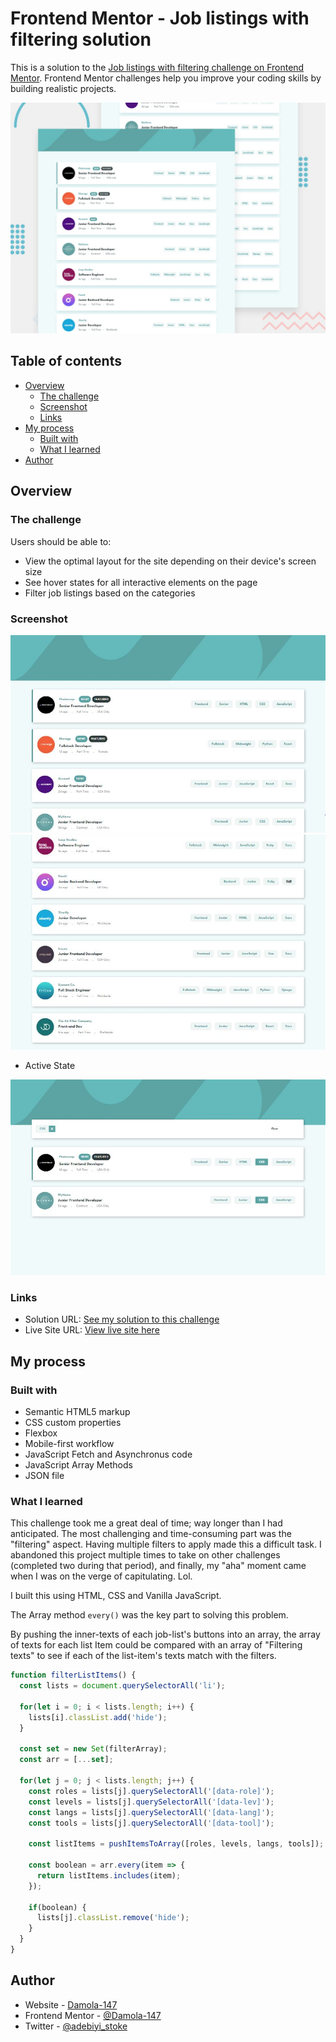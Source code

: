 # Frontend Mentor - Job listings with filtering solution

This is a solution to the [Job listings with filtering challenge on Frontend Mentor](https://www.frontendmentor.io/challenges/job-listings-with-filtering-ivstIPCt). Frontend Mentor challenges help you improve your coding skills by building realistic projects. 

![Preview](./design/desktop-preview.jpg)

## Table of contents

- [Overview](#overview)
  - [The challenge](#the-challenge)
  - [Screenshot](#screenshot)
  - [Links](#links)
- [My process](#my-process)
  - [Built with](#built-with)
  - [What I learned](#what-i-learned)
- [Author](#author)


## Overview

### The challenge

Users should be able to:

- View the optimal layout for the site depending on their device's screen size
- See hover states for all interactive elements on the page
- Filter job listings based on the categories

### Screenshot

![Desktop View](./design/desktop-design.jpg)
![Desktop View](./design/desktop-design-length.jpg)

- Active State

![Desktop View](./design/active-state.jpg)

### Links

- Solution URL: [See my solution to this challenge](https://www.frontendmentor.io/solutions/...)
- Live Site URL: [View live site here](https://damola-147.github.io/Static-Job-Listing/)

## My process

### Built with

- Semantic HTML5 markup
- CSS custom properties
- Flexbox
- Mobile-first workflow
- JavaScript Fetch and Asynchronus code
- JavaScript Array Methods
- JSON file

### What I learned

This challenge took me a great deal of time; way longer than I had anticipated. The most challenging and time-consuming part was the "filtering" aspect. Having multiple filters to apply made this a difficult task. I abandoned this project multiple times to take on other challenges (completed two during that period), and finally, my "aha" moment came when I was on the verge of capitulating. Lol. 

I built this using HTML, CSS and Vanilla JavaScript.

The Array method `every()` was the key part to solving this problem.

By pushing the inner-texts of each job-list's buttons into an array, the array of texts for each list Item could be compared with an array of "Filtering texts" to see if each of the list-item's texts match with the filters.

```js
function filterListItems() {
  const lists = document.querySelectorAll('li');

  for(let i = 0; i < lists.length; i++) {
    lists[i].classList.add('hide');
  }

  const set = new Set(filterArray);
  const arr = [...set];

  for(let j = 0; j < lists.length; j++) {
    const roles = lists[j].querySelectorAll('[data-role]');
    const levels = lists[j].querySelectorAll('[data-lev]');
    const langs = lists[j].querySelectorAll('[data-lang]');
    const tools = lists[j].querySelectorAll('[data-tool]');

    const listItems = pushItemsToArray([roles, levels, langs, tools]); 

    const boolean = arr.every(item => {
      return listItems.includes(item);
    });

    if(boolean) {
      lists[j].classList.remove('hide');
    }
  }
}
```

## Author

- Website - [Damola-147](https://github.com/Damola-147)
- Frontend Mentor - [@Damola-147](https://www.frontendmentor.io/profile/Damola-147/)
- Twitter - [@adebiyi_stoke](https://www.twitter.com/adebiyi_stoke/)
